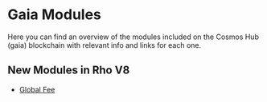 # Gaia Modules

Here you can find an overview of the modules included on the Cosmos Hub (gaia) blockchain with relevant info and
links for each one.

## New Modules in Rho V8

- [Global Fee](./globalfee.md)
